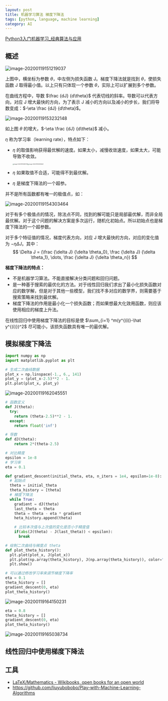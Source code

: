```yaml
---
layout: post
title: 机器学习算法 梯度下降法
tags: [python, language, machine learning]
category: AI
---
```


[Python3入门机器学习_经典算法与应用](https://coding.imooc.com/class/169.html#Anchor)

## 概述

![image-20200119151219037](../resources/images/image-20200119151219037.png)

上图中，横坐标为参数 $\theta$，中左侧为损失函数 J。梯度下降法就是找到 $\theta$，使损失函数 J 取得最小值。以上只有只体现一个参数 $\theta$，实际上可以扩展到多个参数。

在曲线方程中，导数 $\frac {dJ} {d\theta}$ 代表切线的斜率。导数可以代表方向，对应 J 增大最快的方向，为了表示 J 减小的方向以及减小的步长，我们将导数变成：$-\eta \frac {dJ} {d\theta}$。

![image-20200119153232148](../resources/images/image-20200119153232148.png)

如上图 $\theta$ 的增大，$-\eta \frac {dJ} {d\theta}$ 减小。

$\eta$ 称为学习率（learning rate），特点如下：

- $\eta$ 的取值影响获得最优解的速度。如果太小，减慢收敛速度，如果太大，可能导致不收敛。

  <img src="../resources/images/image-20200119153901761.png" alt="image-20200119153901761" style="zoom:25%;" /><img src="../resources/images/image-20200119153835643.png" alt="image-20200119153835643" style="zoom:25%;" />

- $\eta$ 如果取值不合适，可能得不到最优解。

- $\eta$ 是梯度下降法的一个超参。

并不是所有函数都有唯一的极值点，如：

![image-20200119154303464](../resources/images/image-20200119154303464.png)

对于有多个极值点的情况，除法点不同，找到的解可能只是局部最优解，而非全局最优解。对于这个问题的解决方案是多次运行，随机化初始点。所以初始点也是梯度下降法的一个超参数。

对于多个特征值的情况，梯度代表方向，对应 J 增大最快的方向，对应的变化值为 $-\eta \Delta J$。其中：
$$
\Delta J = (\frac {\delta J} {\delta \theta_0}, \frac {\delta J} {\delta \theta_1}, \dots, \frac {\delta J} {\delta \theta_n})
$$


**梯度下降法的特点：**

- 不是机器学习算法。不能直接解决分类问题和回归问题。
- 是一种基于搜索的最优化的方法。对于线性回归我们求出了最小化损失函数对应的数学解，但是对于其他一些模型，我们找不多对应的数学界，则需要基于搜索策略来找到最优解。
- 梯度下降法的作用是最小化一个损失函数；而如果想最大化效用函数，则应该使用相应的梯度上升法。

在线性回归中使用梯度下降法的目标是使 $\sum_{i=1} ^m(y^{(i)}-\hat y^{(i)})^2$ 尽可能小，该损失函数具有唯一的最优解。

## 模拟梯度下降法

```python
import numpy as np
import matplotlib.pyplot as plt

# 生成二次曲线数据
plot_x = np.linspace(-1., 6., 141)
plot_y = (plot_x-2.5)**2 - 1.
plt.plot(plot_x, plot_y)
```

![image-20200119162045551](../resources/images/image-20200119162045551.png)

```python
# 函数定义
def J(theta):
  try:
    return (theta-2.5)**2 - 1.
  except:
    return float('inf')

# 导数
def dJ(theta):
    return 2*(theta-2.5)

# 对比精度
epsilon = 1e-8
# 学习率
eta = 0.1

def gradient_descent(initial_theta, eta, n_iters = 1e4, epsilon=1e-8):
  # 起始点
  theta = initial_theta
  theta_history = [theta]
  # 梯度下降法
  while True:
    gradient = dJ(theta)
    last_theta = theta
    theta = theta - eta * gradient
    heta_history.append(theta)

    # 比较本次值与上次值的变化是否小于精度值
    if(abs(J(theta) - J(last_theta)) < epsilon):
      break

# 绘制二次曲线与梯度点 theta
def plot_theta_history():
  plt.plot(plot_x, J(plot_x))
  plt.plot(np.array(theta_history), J(np.array(theta_history)), color="r", marker='+')
  plt.show()
```

```python
# 可以通过修改学习率来调节梯度下降率
eta = 0.1
theta_history = []
gradient_descent(0, eta)
plot_theta_history()
```



![image-20200119164150231](../resources/images/image-20200119164150231.png)

```python
eta = 0.8
theta_history = []
gradient_descent(0, eta)
plot_theta_history()
```

![image-20200119165038734](../resources/images/image-20200119165038734.png)

## 线性回归中使用梯度下降法



## 工具

- [LaTeX/Mathematics - Wikibooks, open books for an open world](https://en.wikibooks.org/wiki/LaTeX/Mathematics)
- https://github.com/liuyubobobo/Play-with-Machine-Learning-Algorithms